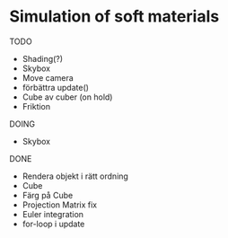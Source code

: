 # Simulation of soft materials

TODO
- Shading(?)
- Skybox
- Move camera
- förbättra update()
- Cube av cuber (on hold)
- Friktion

DOING
- Skybox

DONE
- Rendera objekt i rätt ordning
- Cube
- Färg på Cube
- Projection Matrix fix
- Euler integration
- for-loop i update



